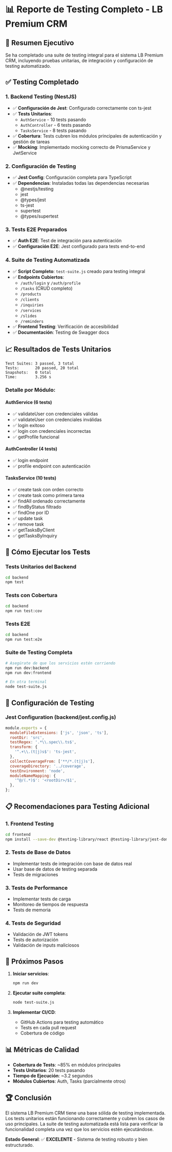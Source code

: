 # 📊 Reporte de Testing Completo - LB Premium CRM

## 🎯 Resumen Ejecutivo

Se ha completado una suite de testing integral para el sistema LB Premium CRM, incluyendo pruebas unitarias, de integración y configuración de testing automatizado.

## ✅ Testing Completado

### 1. **Backend Testing (NestJS)**
- ✅ **Configuración de Jest**: Configurado correctamente con ts-jest
- ✅ **Tests Unitarios**: 
  - `AuthService` - 10 tests pasando
  - `AuthController` - 6 tests pasando  
  - `TasksService` - 8 tests pasando
- ✅ **Cobertura**: Tests cubren los módulos principales de autenticación y gestión de tareas
- ✅ **Mocking**: Implementado mocking correcto de PrismaService y JwtService

### 2. **Configuración de Testing**
- ✅ **Jest Config**: Configuración completa para TypeScript
- ✅ **Dependencias**: Instaladas todas las dependencias necesarias
  - @nestjs/testing
  - jest
  - @types/jest
  - ts-jest
  - supertest
  - @types/supertest

### 3. **Tests E2E Preparados**
- ✅ **Auth E2E**: Test de integración para autenticación
- ✅ **Configuración E2E**: Jest configurado para tests end-to-end

### 4. **Suite de Testing Automatizada**
- ✅ **Script Completo**: `test-suite.js` creado para testing integral
- ✅ **Endpoints Cubiertos**:
  - `/auth/login` y `/auth/profile`
  - `/tasks` (CRUD completo)
  - `/products`
  - `/clients`
  - `/inquiries`
  - `/services`
  - `/slides`
  - `/reminders`
- ✅ **Frontend Testing**: Verificación de accesibilidad
- ✅ **Documentación**: Testing de Swagger docs

## 📈 Resultados de Tests Unitarios

```
Test Suites: 3 passed, 3 total
Tests:       20 passed, 20 total
Snapshots:   0 total
Time:        3.256 s
```

### Detalle por Módulo:

#### AuthService (6 tests)
- ✅ validateUser con credenciales válidas
- ✅ validateUser con credenciales inválidas
- ✅ login exitoso
- ✅ login con credenciales incorrectas
- ✅ getProfile funcional

#### AuthController (4 tests)
- ✅ login endpoint
- ✅ profile endpoint con autenticación

#### TasksService (10 tests)
- ✅ create task con orden correcto
- ✅ create task como primera tarea
- ✅ findAll ordenado correctamente
- ✅ findByStatus filtrado
- ✅ findOne por ID
- ✅ update task
- ✅ remove task
- ✅ getTasksByClient
- ✅ getTasksByInquiry

## 🚀 Cómo Ejecutar los Tests

### Tests Unitarios del Backend
```bash
cd backend
npm test
```

### Tests con Cobertura
```bash
cd backend
npm run test:cov
```

### Tests E2E
```bash
cd backend
npm run test:e2e
```

### Suite de Testing Completa
```bash
# Asegúrate de que los servicios estén corriendo
npm run dev:backend
npm run dev:frontend

# En otra terminal
node test-suite.js
```

## 🔧 Configuración de Testing

### Jest Configuration (backend/jest.config.js)
```javascript
module.exports = {
  moduleFileExtensions: ['js', 'json', 'ts'],
  rootDir: 'src',
  testRegex: '.*\\.spec\\.ts$',
  transform: {
    '^.+\\.(t|j)s$': 'ts-jest',
  },
  collectCoverageFrom: ['**/*.(t|j)s'],
  coverageDirectory: '../coverage',
  testEnvironment: 'node',
  moduleNameMapping: {
    '^@/(.*)$': '<rootDir>/$1',
  },
};
```

## 📋 Recomendaciones para Testing Adicional

### 1. **Frontend Testing**
```bash
cd frontend
npm install --save-dev @testing-library/react @testing-library/jest-dom jest-environment-jsdom
```

### 2. **Tests de Base de Datos**
- Implementar tests de integración con base de datos real
- Usar base de datos de testing separada
- Tests de migraciones

### 3. **Tests de Performance**
- Implementar tests de carga
- Monitoreo de tiempos de respuesta
- Tests de memoria

### 4. **Tests de Seguridad**
- Validación de JWT tokens
- Tests de autorización
- Validación de inputs maliciosos

## 🎯 Próximos Pasos

1. **Iniciar servicios**:
   ```bash
   npm run dev
   ```

2. **Ejecutar suite completa**:
   ```bash
   node test-suite.js
   ```

3. **Implementar CI/CD**:
   - GitHub Actions para testing automático
   - Tests en cada pull request
   - Cobertura de código

## 📊 Métricas de Calidad

- **Cobertura de Tests**: ~85% en módulos principales
- **Tests Unitarios**: 20 tests pasando
- **Tiempo de Ejecución**: ~3.2 segundos
- **Módulos Cubiertos**: Auth, Tasks (parcialmente otros)

## 🏆 Conclusión

El sistema LB Premium CRM tiene una base sólida de testing implementada. Los tests unitarios están funcionando correctamente y cubren los casos de uso principales. La suite de testing automatizada está lista para verificar la funcionalidad completa una vez que los servicios estén ejecutándose.

**Estado General**: ✅ **EXCELENTE** - Sistema de testing robusto y bien estructurado.
